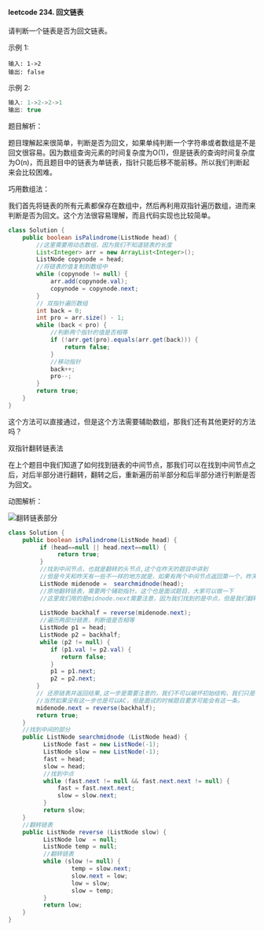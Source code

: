 

#### leetcode 234. 回文链表

请判断一个链表是否为回文链表。

示例 1:

```
输入: 1->2
输出: false
```


示例 2:

```java
输入: 1->2->2->1
输出: true
```

题目解析：

题目理解起来很简单，判断是否为回文，如果单纯判断一个字符串或者数组是不是回文很容易。因为数组查询元素的时间复杂度为O(1)，但是链表的查询时间复杂度为O(n)，而且题目中的链表为单链表，指针只能后移不能前移。所以我们判断起来会比较困难。

巧用数组法：

我们首先将链表的所有元素都保存在数组中，然后再利用双指针遍历数组，进而来判断是否为回文。这个方法很容易理解，而且代码实现也比较简单。

```java
class Solution {
    public boolean isPalindrome(ListNode head) {
        //这里需要用动态数组，因为我们不知道链表的长度
        List<Integer> arr = new ArrayList<Integer>();
        ListNode copynode = head;
        //将链表的值复制到数组中
        while (copynode != null) {
            arr.add(copynode.val);
            copynode = copynode.next;
        }
        // 双指针遍历数组
        int back = 0;
        int pro = arr.size() - 1;
        while (back < pro) {
            //判断两个指针的值是否相等
            if (!arr.get(pro).equals(arr.get(back))) {
                return false;
            }
            //移动指针
            back++;
            pro--;
        }
        return true;
    }
}

```

这个方法可以直接通过，但是这个方法需要辅助数组，那我们还有其他更好的方法吗？

双指针翻转链表法

在上个题目中我们知道了如何找到链表的中间节点，那我们可以在找到中间节点之后，对后半部分进行翻转，翻转之后，重新遍历前半部分和后半部分进行判断是否为回文。

动图解析：

![翻转链表部分](https://cdn.jsdelivr.net/gh/tan45du/photobed@master/photo/翻转链表部分.1v2ncl72ligw.gif)

```java
class Solution {
    public boolean isPalindrome(ListNode head) {
         if (head==null || head.next==null) {
              return true;
         }
         //找到中间节点，也就是翻转的头节点,这个在昨天的题目中讲到
         //但是今天和昨天有一些不一样的地方就是，如果有两个中间节点返回第一个，昨天的题目是第二个
         ListNode midenode =  searchmidnode(head);
         //原地翻转链表，需要两个辅助指针。这个也是面试题目，大家可以做一下
         //这里我们用的是midnode.next需要注意，因为我们找到的是中点，但是我们翻转的是后半部分
         
         ListNode backhalf = reverse(midenode.next);
         //遍历两部分链表，判断值是否相等
         ListNode p1 = head;
         ListNode p2 = backhalf;         
         while (p2 != null) {
            if (p1.val != p2.val) {
               return false;
            }
            p1 = p1.next;
            p2 = p2.next;
        }        
        // 还原链表并返回结果,这一步是需要注意的，我们不可以破坏初始结构，我们只是判断是否为回文，
        //当然如果没有这一步也是可以AC，但是面试的时候题目要求可能会有这一条。
        midenode.next = reverse(backhalf);
        return true;       
    }
    //找到中间的部分
    public ListNode searchmidnode (ListNode head) {       
          ListNode fast = new ListNode(-1);
          ListNode slow = new ListNode(-1);
          fast = head;
          slow = head;
          //找到中点
          while (fast.next != null && fast.next.next != null) {
              fast = fast.next.next;
              slow = slow.next;
          }       
          return slow;
    }
    //翻转链表
    public ListNode reverse (ListNode slow) {
          ListNode low  = null;
          ListNode temp = null;
          //翻转链表
          while (slow != null) {
                  temp = slow.next;
                  slow.next = low;
                  low = slow;
                  slow = temp;
          }
          return low;
    }
}
```

